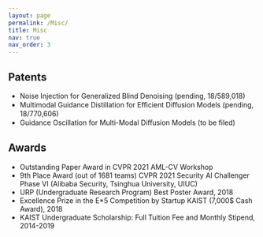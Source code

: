 ```yaml
---
layout: page
permalink: /Misc/
title: Misc
nav: true
nav_order: 3
---
```


## Patents
- Noise Injection for Generalized Blind Denoising (pending, 18/589,018)
- Multimodal Guidance Distillation for Eﬃcient Diﬀusion Models (pending, 18/770,606)
- Guidance Oscillation for Multi-Modal Diﬀusion Models (to be filed)

## Awards

- Outstanding Paper Award in CVPR 2021 AML-CV Workshop
- 9th Place Award (out of 1681 teams) CVPR 2021 Security AI Challenger Phase VI (Alibaba Security, Tsinghua University, UIUC)
- URP (Undergraduate Research Program) Best Poster Award, 2018
- Excellence Prize in the E*5 Competition by Startup KAIST (7,000$ Cash Award), 2018
- KAIST Undergraduate Scholarship: Full Tuition Fee and Monthly Stipend, 2014-2019